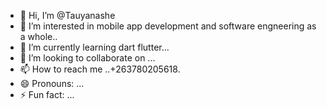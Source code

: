 - 👋 Hi, I’m @Tauyanashe
- 👀 I’m interested in mobile app development and software engneering as a whole..
- 🌱 I’m currently learning dart flutter...
- 💞️ I’m looking to collaborate on ...
- 📫 How to reach me ..+263780205618.
- 😄 Pronouns: ...
- ⚡ Fun fact: ...

<!---
Tauyanashe/Tauyanashe is a ✨ special ✨ repository because its `README.md` (this file) appears on your GitHub profile.
You can click the Preview link to take a look at your changes.
--->
